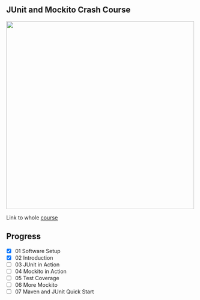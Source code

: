 ## JUnit and Mockito Crash Course

<img src="Functional-Prog.png" width="500" height="500">


Link to whole [course](https://www.udemy.com/junitandmockitocrashcourse/)

## Progress


- [x] 01 Software Setup
- [x] 02 Introduction
- [ ] 03 JUnit in Action
- [ ] 04 Mockito in Action
- [ ] 05 Test Coverage
- [ ] 06 More Mockito
- [ ] 07 Maven and JUnit Quick Start

